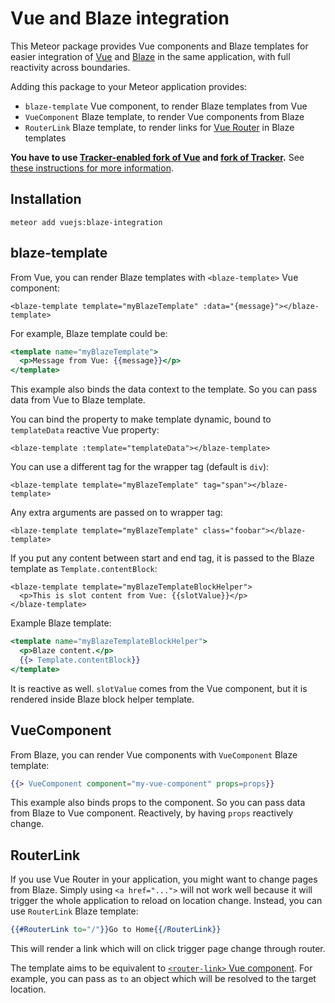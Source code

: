 Vue and Blaze integration
=========================

This Meteor package provides Vue components and Blaze templates for easier integration of [Vue](https://vuejs.org/)
and [Blaze](http://blazejs.org) in the same application, with full reactivity across boundaries.

Adding this package to your Meteor application provides:
 * `blaze-template` Vue component, to render Blaze templates from Vue
 * `VueComponent` Blaze template, to render Vue components from Blaze
 * `RouterLink` Blaze template, to render links for [Vue Router](https://router.vuejs.org/en/) in Blaze templates

**You have to use [Tracker-enabled fork of Vue](https://github.com/meteor-vue/vue) and
[fork of Tracker](https://github.com/meteor-vue/tracker).**
See [these instructions for more information](https://github.com/meteor-vue/guide).

Installation
------------

```
meteor add vuejs:blaze-integration
```

blaze-template
--------------

From Vue, you can render Blaze templates with `<blaze-template>` Vue component:

```vue
<blaze-template template="myBlazeTemplate" :data="{message}"></blaze-template>
```

For example, Blaze template could be:

```handlebars
<template name="myBlazeTemplate">
  <p>Message from Vue: {{message}}</p>
</template>
```

This example also binds the data context to the template. So you can pass data from Vue to Blaze template.

You can bind the property to make template dynamic, bound to `templateData` reactive Vue property:

```vue
<blaze-template :template="templateData"></blaze-template>
```

You can use a different tag for the wrapper tag (default is `div`):

```vue
<blaze-template template="myBlazeTemplate" tag="span"></blaze-template>
```

Any extra arguments are passed on to wrapper tag:

```vue
<blaze-template template="myBlazeTemplate" class="foobar"></blaze-template>
```

If you put any content between start and end tag, it is passed to the Blaze template as `Template.contentBlock`:

```vue
<blaze-template template="myBlazeTemplateBlockHelper">
  <p>This is slot content from Vue: {{slotValue}}</p>
</blaze-template>
```

Example Blaze template:

```handlebars
<template name="myBlazeTemplateBlockHelper">
  <p>Blaze content.</p>
  {{> Template.contentBlock}}
</template>
```

It is reactive as well. `slotValue` comes from the Vue component, but it is rendered inside Blaze
block helper template.

VueComponent
------------

From Blaze, you can render Vue components with `VueComponent` Blaze template:

```handlebars
{{> VueComponent component="my-vue-component" props=props}}
```

This example also binds props to the component. So you can pass data from Blaze to Vue component.
Reactively, by having `props` reactively change.

RouterLink
----------

If you use Vue Router in your application, you might want to change pages from Blaze.
Simply using `<a href="...">` will not work well because it will trigger the whole application
to reload on location change. Instead, you can use `RouterLink` Blaze template:

```handlebars
{{#RouterLink to="/"}}Go to Home{{/RouterLink}}
```

This will render a link which will on click trigger page change through router.

The template aims to be equivalent to [`<router-link>` Vue component](https://router.vuejs.org/en/api/router-link.html).
For example, you can pass as `to` an object which will be resolved to the target location.